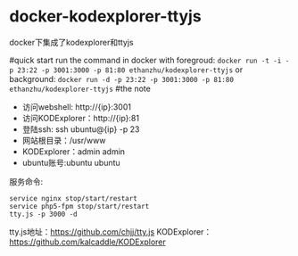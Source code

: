 # docker-kodexplorer-ttyjs
docker下集成了kodexplorer和ttyjs

#quick start
run the command in docker with foregroud:
`docker run -t -i -p 23:22 -p 3001:3000 -p 81:80 ethanzhu/kodexplorer-ttyjs`
or background:
`docker run -d -p 23:22 -p 3001:3000 -p 81:80 ethanzhu/kodexplorer-ttyjs`
#the note
- 访问webshell: http://{ip}:3001
- 访问KODExplorer：http://{ip}:81
- 登陆ssh: ssh ubuntu@{ip} -p 23
- 网站根目录：/usr/www
- KODExplorer：admin admin
- ubuntu账号:ubuntu ubuntu

服务命令:
```
service nginx stop/start/restart
service php5-fpm stop/start/restart
tty.js -p 3000 -d
```
tty.js地址：https://github.com/chjj/tty.js
KODExplorer：https://github.com/kalcaddle/KODExplorer
